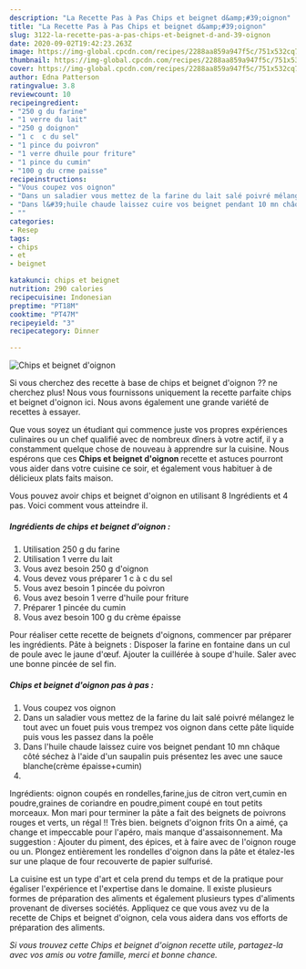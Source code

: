 ```yaml
---
description: "La Recette Pas à Pas Chips et beignet d&amp;#39;oignon"
title: "La Recette Pas à Pas Chips et beignet d&amp;#39;oignon"
slug: 3122-la-recette-pas-a-pas-chips-et-beignet-d-and-39-oignon
date: 2020-09-02T19:42:23.263Z
image: https://img-global.cpcdn.com/recipes/2288aa859a947f5c/751x532cq70/chips-et-beignet-doignon-photo-principale-de-la-recette.jpg
thumbnail: https://img-global.cpcdn.com/recipes/2288aa859a947f5c/751x532cq70/chips-et-beignet-doignon-photo-principale-de-la-recette.jpg
cover: https://img-global.cpcdn.com/recipes/2288aa859a947f5c/751x532cq70/chips-et-beignet-doignon-photo-principale-de-la-recette.jpg
author: Edna Patterson
ratingvalue: 3.8
reviewcount: 10
recipeingredient:
- "250 g du farine"
- "1 verre du lait"
- "250 g doignon"
- "1 c  c du sel"
- "1 pince du poivron"
- "1 verre dhuile pour friture"
- "1 pince du cumin"
- "100 g du crme paisse"
recipeinstructions:
- "Vous coupez vos oignon"
- "Dans un saladier vous mettez de la farine du lait salé poivré mélangez le tout avec un fouet puis vous trempez vos oignon dans cette pâte liquide puis vous les passez dans la poêle"
- "Dans l&#39;huile chaude laissez cuire vos beignet pendant 10 mn châque côté séchez à l&#39;aide d&#39;un saupalin puis présentez les avec une sauce blanche(crème épaisse+cumin)"
- ""
categories:
- Resep
tags:
- chips
- et
- beignet

katakunci: chips et beignet 
nutrition: 290 calories
recipecuisine: Indonesian
preptime: "PT18M"
cooktime: "PT47M"
recipeyield: "3"
recipecategory: Dinner

---
```



![Chips et beignet d&#39;oignon](https://img-global.cpcdn.com/recipes/2288aa859a947f5c/751x532cq70/chips-et-beignet-doignon-photo-principale-de-la-recette.jpg)

Si vous cherchez des recette à base de chips et beignet d&#39;oignon ?? ne cherchez plus! Nous vous fournissons uniquement la recette parfaite chips et beignet d&#39;oignon ici. Nous avons également une grande variété de recettes à essayer.

Que vous soyez un étudiant qui commence juste vos propres expériences culinaires ou un chef qualifié avec de nombreux dîners à votre actif, il y a constamment quelque chose de nouveau à apprendre sur la cuisine. Nous espérons que ces <strong> Chips et beignet d&#39;oignon </strong> recette et astuces pourront vous aider dans votre cuisine ce soir, et également vous habituer à de délicieux plats faits maison.

<!--inarticleads1-->

Vous pouvez avoir chips et beignet d&#39;oignon en utilisant 8 Ingrédients et 4 pas. Voici comment vous atteindre il.

##### Ingrédients de chips et beignet d&#39;oignon :

1. Utilisation 250 g du farine
1. Utilisation 1 verre du lait
1. Vous avez besoin 250 g d&#39;oignon
1. Vous devez vous préparer 1 c à c du sel
1. Vous avez besoin 1 pincée du poivron
1. Vous avez besoin 1 verre d&#39;huile pour friture
1. Préparer 1 pincée du cumin
1. Vous avez besoin 100 g du crème épaisse


Pour réaliser cette recette de beignets d&#39;oignons, commencer par préparer les ingrédients. Pâte à beignets : Disposer la farine en fontaine dans un cul de poule avec le jaune d&#39;œuf. Ajouter la cuillérée à soupe d&#39;huile. Saler avec une bonne pincée de sel fin. 

<!--inarticleads2-->

##### Chips et beignet d&#39;oignon pas à pas :

1. Vous coupez vos oignon
1. Dans un saladier vous mettez de la farine du lait salé poivré mélangez le tout avec un fouet puis vous trempez vos oignon dans cette pâte liquide puis vous les passez dans la poêle
1. Dans l&#39;huile chaude laissez cuire vos beignet pendant 10 mn châque côté séchez à l&#39;aide d&#39;un saupalin puis présentez les avec une sauce blanche(crème épaisse+cumin)
1. 


Ingrédients: oignon coupés en rondelles,farine,jus de citron vert,cumin en poudre,graines de coriandre en poudre,piment coupé en tout petits morceaux. Mon mari pour terminer la pâte a fait des beignets de poivrons rouges et verts, un régal !! Très bien. beignets d&#39;oignon frits On a aimé, ça change et impeccable pour l&#39;apéro, mais manque d&#39;assaisonnement. Ma suggestion : Ajouter du piment, des épices, et à faire avec de l&#39;oignon rouge ou un. Plongez entièrement les rondelles d&#39;oignon dans la pâte et étalez-les sur une plaque de four recouverte de papier sulfurisé. 

<!--inarticleads1-->

<p>
La cuisine est un type d'art et cela prend du temps et de la pratique pour égaliser l'expérience et l'expertise dans le domaine. Il existe plusieurs formes de préparation des aliments et également plusieurs types d'aliments provenant de diverses sociétés. Appliquez ce que vous avez vu de la recette de Chips et beignet d&#39;oignon, cela vous aidera dans vos efforts de préparation des aliments.
</p>

<p>
<i>Si vous trouvez cette Chips et beignet d&#39;oignon recette utile, partagez-la avec vos amis ou votre famille, merci et bonne chance.</i>
</p>
